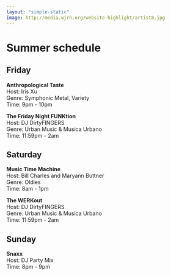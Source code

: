 ```yaml
---
layout: "simple-static"
image: http://media.wjrh.org/website-highlight/artist8.jpg
---
```


# Summer schedule

## Friday

**Anthropological Taste**  
Host: Iris Xu  
Genre: Symphonic Metal, Variety  
Time: 9pm - 10pm  

**The Friday Night FUNKtion**  
Host: DJ DirtyFINGERS  
Genre: Urban Music & Musica Urbano  
Time: 11:59pm - 2am  

## Saturday

**Music Time Machine**  
Host: Bill Charles and Maryann Buttner  
Genre: Oldies  
Time: 8am - 1pm  

**The WERKout**  
Host: DJ DirtyFINGERS  
Genre: Urban Music & Musica Urbano  
Time: 11:59pm - 2am  

## Sunday

**Snaxx**  
Host: DJ Party Mix  
Time: 8pm - 9pm  
